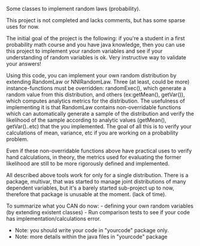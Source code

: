 Some classes to implement random laws (probability).

This project is not completed and lacks comments, but has some sparse uses for now.

The initial goal of the project is the following: if you're a student in a first probability math course and you have java knowledge, then you can use this project to implement your random variables and see if your understanding of random variables is ok. Very instructive way to validate your answers!

Using this code, you can implement your own random distribution by extending RandomLaw or NNIRandomLaw. Three (at least, could be more) instance-functions must be overridden: randomExec(), which generate a random value from this distribution, and others (ex:getMean(), getVar()), which computes analytics metrics for the distribution. The usefulness of implementing it is that RandomLaw contains non-overridable functions which can automatically generate a sample of the distribution and verify the likelihood of the sample according to analytic values (getMean(), getVar()..etc) that the you implemented. The goal of all this is to verify your calculations of mean, variance, etc if you are working on a probability problem. 

Even if these non-overridable functions above have practical uses to verify hand calculations, in theory, the metrics used for evaluating the former likelihood are still to be more rigorously defined and implemented.

All described above tools work for only for a single distribution. There is a package, multivar, that was started to manage joint distributions of many dependent variables, but it's a barely started sub-project up to now, therefore that package is unusable at the moment. (lack of time).


To summarize what you CAN do now:
	- defining your own random variables (by extending existent classes)
	- Run comparison tests to see if your code has implementation/calculations error.
	
- Note: you should write your code in "yourcode" package only.
- Note: more details within the java files in "yourcode" package